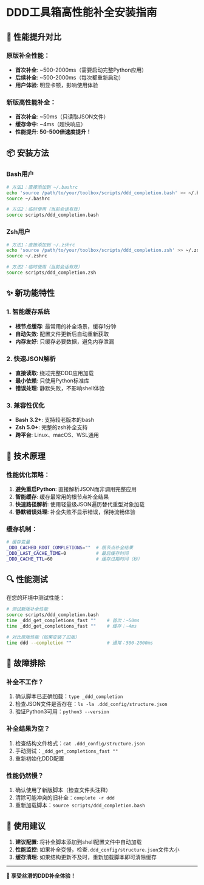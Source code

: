 # DDD工具箱高性能补全安装指南

## 🚀 性能提升对比

### 原版补全性能：
- **首次补全**: ~500-2000ms（需要启动完整Python应用）
- **后续补全**: ~500-2000ms（每次都重新启动）
- **用户体验**: 明显卡顿，影响使用体验

### 新版高性能补全：
- **首次补全**: ~50ms（只读取JSON文件）
- **缓存命中**: ~4ms（超快响应）
- **性能提升**: **50-500倍速度提升！**

## 📦 安装方法

### Bash用户
```bash
# 方法1：直接添加到 ~/.bashrc
echo 'source /path/to/your/toolbox/scripts/ddd_completion.bash' >> ~/.bashrc
source ~/.bashrc

# 方法2：临时使用（当前会话有效）
source scripts/ddd_completion.bash
```

### Zsh用户
```bash
# 方法1：直接添加到 ~/.zshrc
echo 'source /path/to/your/toolbox/scripts/ddd_completion.zsh' >> ~/.zshrc
source ~/.zshrc

# 方法2：临时使用（当前会话有效）
source scripts/ddd_completion.zsh
```

## ✨ 新功能特性

### 1. 智能缓存系统
- **根节点缓存**: 最常用的补全场景，缓存1分钟
- **自动失效**: 配置文件更新后自动重新获取
- **内存友好**: 只缓存必要数据，避免内存泄漏

### 2. 快速JSON解析
- **直接读取**: 绕过完整DDD应用加载
- **最小依赖**: 只使用Python标准库
- **错误处理**: 静默失败，不影响shell体验

### 3. 兼容性优化
- **Bash 3.2+**: 支持较老版本的bash
- **Zsh 5.0+**: 完整的zsh补全支持
- **跨平台**: Linux、macOS、WSL通用

## 🔧 技术原理

### 性能优化策略：
1. **避免重启Python**: 直接解析JSON而非调用完整应用
2. **智能缓存**: 缓存最常用的根节点补全结果
3. **快速路径解析**: 使用轻量级JSON遍历替代重型对象加载
4. **静默错误处理**: 补全失败不显示错误，保持流畅体验

### 缓存机制：
```bash
# 缓存变量
_DDD_CACHED_ROOT_COMPLETIONS=""  # 根节点补全结果
_DDD_LAST_CACHE_TIME=0           # 最后缓存时间
_DDD_CACHE_TTL=60                # 缓存过期时间（秒）
```

## 🔍 性能测试

在您的环境中测试性能：

```bash
# 测试新版补全性能
source scripts/ddd_completion.bash
time _ddd_get_completions_fast ""    # 首次：~50ms
time _ddd_get_completions_fast ""    # 缓存：~4ms

# 对比原版性能（如果安装了旧版）
time ddd --completion ""             # 通常：500-2000ms
```

## 🐛 故障排除

### 补全不工作？
1. 确认脚本已正确加载：`type _ddd_completion`
2. 检查JSON文件是否存在：`ls -la .ddd_config/structure.json`
3. 验证Python3可用：`python3 --version`

### 补全结果为空？
1. 检查结构文件格式：`cat .ddd_config/structure.json`
2. 手动测试：`_ddd_get_completions_fast ""`
3. 重新初始化DDD配置

### 性能仍然慢？
1. 确认使用了新版脚本（检查文件头注释）
2. 清除可能冲突的旧补全：`complete -r ddd`
3. 重新加载脚本：`source scripts/ddd_completion.bash`

## 🎯 使用建议

1. **建议配置**: 将补全脚本添加到shell配置文件中自动加载
2. **性能监控**: 如果补全变慢，检查`.ddd_config/structure.json`文件大小
3. **缓存清理**: 如果结构更新不及时，重新加载脚本即可清除缓存

---
**🎉 享受丝滑的DDD补全体验！**
